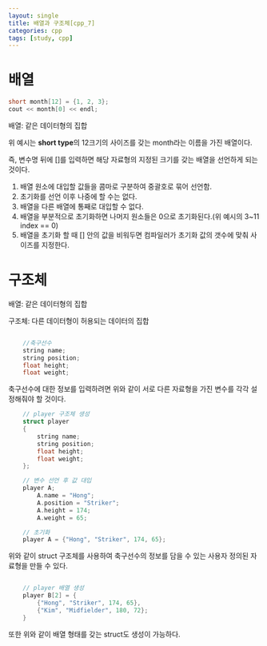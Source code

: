 ```yaml
---
layout: single
title: 배열과 구조체[cpp_7]
categories: cpp
tags: [study, cpp]
---
```


# 배열
```cpp
short month[12] = {1, 2, 3};
cout << month[0] << endl;
```

배열: 같은 데이터형의 집합

위 예시는 **short type**의 12크기의 사이즈를 갖는 month라는 이름을 가진 배열이다.

즉, 변수명 뒤에 []를 입력하면 해당 자료형의 지정된 크기를 갖는 배열을 선언하게 되는 것이다.

1. 배열 원소에 대입할 값들을 콤마로 구분하여 중괄호로 묶어 선언함.
2. 초기화를 선언 이후 나중에 할 수는 없다.
3. 배열을 다른 배열에 통째로 대입할 수 없다.
4. 배열을 부분적으로 초기화하면 나머지 원소들은 0으로 초기화된다.(위 예시의 3~11 index == 0)
5. 배열을 초기화 할 때 [] 안의 값을 비워두면 컴파일러가 초기화 값의 갯수에 맞춰 사이즈를 지정한다.


# 구조체

배열: 같은 데이터형의 집합

구조체: 다른 데이터형이 허용되는 데이터의 집합


```cpp

    //축구선수
    string name;
    string position;
    float height;
    float weight;

```

축구선수에 대한 정보를 입력하려면 위와 같이 서로 다른 자료형을 가진 변수를 각각 설정해줘야 할 것이다.



```cpp
    // player 구조체 생성
    struct player
    {
        string name;
        string position;
        float height;
        float weight;
    };

    // 변수 선언 후 값 대입
    player A;
        A.name = "Hong";
        A.position = "Striker";
        A.height = 174;
        A.weight = 65;

    // 초기화
    player A = {"Hong", "Striker", 174, 65};
```

위와 같이 struct 구조체를 사용하여 축구선수의 정보를 담을 수 있는 사용자 정의된 자료형을 만들 수 있다.

```cpp

    // player 배열 생성
    player B[2] = {
        {"Hong", "Striker", 174, 65},
        {"Kim", "Midfielder", 180, 72};
    }
```

또한 위와 같이 배열 형태를 갖는 struct도 생성이 가능하다.